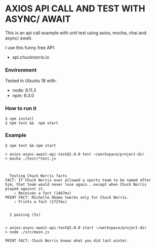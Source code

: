 # AXIOS API CALL AND TEST WITH ASYNC/ AWAIT

This is an api call example with unit test using axios, mocha, chai and async/ await.

I use this funny free API:

- api.chucknorris.io

### Environment

Tested in Ubuntu 18 with:

- node: 8.11.3
- npm: 6.3.0

### How to run it

```
$ npm install
$ npm test &&  npm start
```

### Example

```
$ npm test && npm start

> axios-async-await-api-test@1.0.0 test ~/workspace/project-dir
> mocha ./test/*test.js



  Testing Chuck Norris facts
FACT: If Chuck Norris ever allowed a sports team to be named after him, that team would never lose again...except when Chuck Norris played against it.
    ✓ Receives a fact (1467ms)
PRINT FACT: Michelle Obama twerks only for Chuck Norris.
    ✓ Prints a fact (1727ms)


  2 passing (3s)


> axios-async-await-api-test@1.0.0 start ~/workspace/project-dir
> node ./src/main.js

PRINT FACT: Chuck Norris knows what you did last winter.
```

